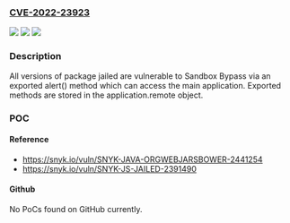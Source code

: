 ### [CVE-2022-23923](https://cve.mitre.org/cgi-bin/cvename.cgi?name=CVE-2022-23923)
![](https://img.shields.io/static/v1?label=Product&message=jailed&color=blue)
![](https://img.shields.io/static/v1?label=Version&message=n%2Fa&color=blue)
![](https://img.shields.io/static/v1?label=Vulnerability&message=Sandbox%20Bypass&color=brighgreen)

### Description

All versions of package jailed are vulnerable to Sandbox Bypass via an exported alert() method which can access the main application. Exported methods are stored in the application.remote object.

### POC

#### Reference
- https://snyk.io/vuln/SNYK-JAVA-ORGWEBJARSBOWER-2441254
- https://snyk.io/vuln/SNYK-JS-JAILED-2391490

#### Github
No PoCs found on GitHub currently.

